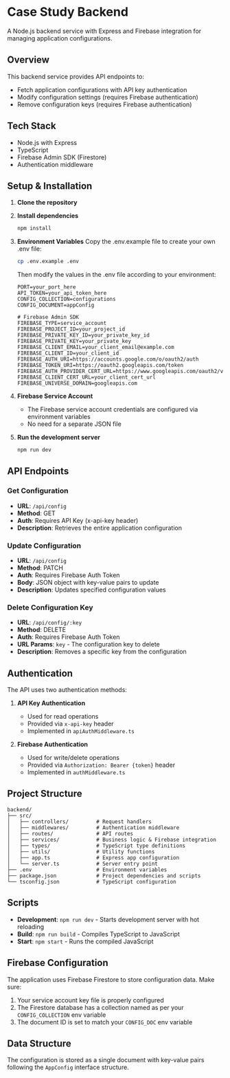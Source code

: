 # Case Study Backend

A Node.js backend service with Express and Firebase integration for managing application configurations.

## Overview

This backend service provides API endpoints to:
- Fetch application configurations with API key authentication
- Modify configuration settings (requires Firebase authentication)
- Remove configuration keys (requires Firebase authentication)

## Tech Stack

- Node.js with Express
- TypeScript
- Firebase Admin SDK (Firestore)
- Authentication middleware

## Setup & Installation

1. **Clone the repository**

2. **Install dependencies**
   ```bash
   npm install
   ```

3. **Environment Variables**
   Copy the .env.example file to create your own .env file:
   ```bash
   cp .env.example .env
   ```
   Then modify the values in the .env file according to your environment:
   ```
   PORT=your_port_here
   API_TOKEN=your_api_token_here
   CONFIG_COLLECTION=configurations
   CONFIG_DOCUMENT=appConfig

   # Firebase Admin SDK
   FIREBASE_TYPE=service_account
   FIREBASE_PROJECT_ID=your_project_id
   FIREBASE_PRIVATE_KEY_ID=your_private_key_id
   FIREBASE_PRIVATE_KEY=your_private_key
   FIREBASE_CLIENT_EMAIL=your_client_email@example.com
   FIREBASE_CLIENT_ID=your_client_id
   FIREBASE_AUTH_URI=https://accounts.google.com/o/oauth2/auth
   FIREBASE_TOKEN_URI=https://oauth2.googleapis.com/token
   FIREBASE_AUTH_PROVIDER_CERT_URL=https://www.googleapis.com/oauth2/v1/certs
   FIREBASE_CLIENT_CERT_URL=your_client_cert_url
   FIREBASE_UNIVERSE_DOMAIN=googleapis.com
   ```

4. **Firebase Service Account**
   - The Firebase service account credentials are configured via environment variables
   - No need for a separate JSON file

5. **Run the development server**
   ```bash
   npm run dev
   ```

## API Endpoints

### Get Configuration
- **URL**: `/api/config`
- **Method**: GET
- **Auth**: Requires API Key (x-api-key header)
- **Description**: Retrieves the entire application configuration

### Update Configuration
- **URL**: `/api/config`
- **Method**: PATCH
- **Auth**: Requires Firebase Auth Token
- **Body**: JSON object with key-value pairs to update
- **Description**: Updates specified configuration values

### Delete Configuration Key
- **URL**: `/api/config/:key`
- **Method**: DELETE
- **Auth**: Requires Firebase Auth Token
- **URL Params**: `key` - The configuration key to delete
- **Description**: Removes a specific key from the configuration

## Authentication

The API uses two authentication methods:

1. **API Key Authentication**
   - Used for read operations
   - Provided via `x-api-key` header
   - Implemented in `apiAuthMiddleware.ts`

2. **Firebase Authentication**
   - Used for write/delete operations
   - Provided via `Authorization: Bearer {token}` header
   - Implemented in `authMiddleware.ts`

## Project Structure

```
backend/
├── src/
│   ├── controllers/         # Request handlers
│   ├── middlewares/         # Authentication middleware
│   ├── routes/              # API routes
│   ├── services/            # Business logic & Firebase integration
│   ├── types/               # TypeScript type definitions
│   ├── utils/               # Utility functions 
│   ├── app.ts               # Express app configuration
│   └── server.ts            # Server entry point
├── .env                     # Environment variables
├── package.json             # Project dependencies and scripts
└── tsconfig.json            # TypeScript configuration
```

## Scripts

- **Development**: `npm run dev` - Starts development server with hot reloading
- **Build**: `npm run build` - Compiles TypeScript to JavaScript
- **Start**: `npm start` - Runs the compiled JavaScript

## Firebase Configuration

The application uses Firebase Firestore to store configuration data. Make sure:

1. Your service account key file is properly configured
2. The Firestore database has a collection named as per your `CONFIG_COLLECTION` env variable
3. The document ID is set to match your `CONFIG_DOC` env variable

## Data Structure

The configuration is stored as a single document with key-value pairs following the `AppConfig` interface structure.
